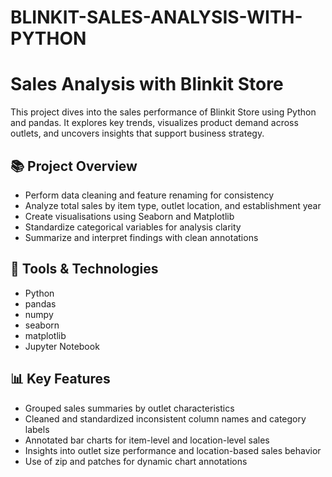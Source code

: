 # BLINKIT-SALES-ANALYSIS-WITH-PYTHON
#  Sales Analysis with Blinkit Store

This project dives into the sales performance of Blinkit Store using Python and pandas. It explores key trends, visualizes product demand across outlets, and uncovers insights that support business strategy.

## 📚 Project Overview

- Perform data cleaning and feature renaming for consistency
- Analyze total sales by item type, outlet location, and establishment year
- Create visualisations using Seaborn and Matplotlib
- Standardize categorical variables for analysis clarity
- Summarize and interpret findings with clean annotations

## 🧰 Tools & Technologies

- Python  
- pandas  
- numpy  
- seaborn  
- matplotlib  
- Jupyter Notebook  

## 📊 Key Features

- Grouped sales summaries by outlet characteristics  
- Cleaned and standardized inconsistent column names and category labels  
- Annotated bar charts for item-level and location-level sales  
- Insights into outlet size performance and location-based sales behavior  
- Use of zip and patches for dynamic chart annotations



